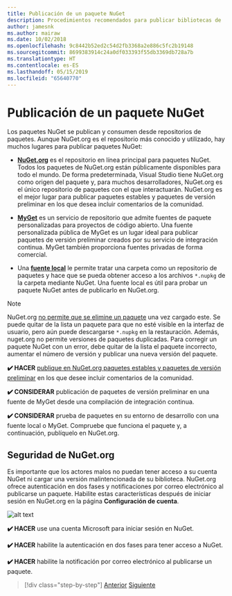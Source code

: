 ```yaml
---
title: Publicación de un paquete NuGet
description: Procedimientos recomendados para publicar bibliotecas de .NET en NuGet.
author: jamesnk
ms.author: mairaw
ms.date: 10/02/2018
ms.openlocfilehash: 9c8442b52ed2c54d2fb3368a2e886c5fc2b19148
ms.sourcegitcommit: 8699383914c24a0df033393f55db3369db728a7b
ms.translationtype: HT
ms.contentlocale: es-ES
ms.lasthandoff: 05/15/2019
ms.locfileid: "65640770"
---
```

# <a name="publishing-a-nuget-package"></a>Publicación de un paquete NuGet

Los paquetes NuGet se publican y consumen desde repositorios de paquetes. Aunque NuGet.org es el repositorio más conocido y utilizado, hay muchos lugares para publicar paquetes NuGet:

* **[NuGet.org](https://www.nuget.org/)** es el repositorio en línea principal para paquetes NuGet. Todos los paquetes de NuGet.org están públicamente disponibles para todo el mundo. De forma predeterminada, Visual Studio tiene NuGet.org como origen del paquete y, para muchos desarrolladores, NuGet.org es el único repositorio de paquetes con el que interactuarán. NuGet.org es el mejor lugar para publicar paquetes estables y paquetes de versión preliminar en los que desea incluir comentarios de la comunidad.

* **[MyGet](https://myget.org/)** es un servicio de repositorio que admite fuentes de paquete personalizadas para proyectos de código abierto. Una fuente personalizada pública de MyGet es un lugar ideal para publicar paquetes de versión preliminar creados por su servicio de integración continua. MyGet también proporciona fuentes privadas de forma comercial.

* Una **[fuente local](/nuget/hosting-packages/local-feeds)** le permite tratar una carpeta como un repositorio de paquetes y hace que se pueda obtener acceso a los archivos `*.nupkg` de la carpeta mediante NuGet. Una fuente local es útil para probar un paquete NuGet antes de publicarlo en NuGet.org.

> [!NOTE]
> NuGet.org [no permite que se elimine un paquete](/nuget/policies/deleting-packages) una vez cargado este. Se puede quitar de la lista un paquete para que no esté visible en la interfaz de usuario, pero aún puede descargarse `*.nupkg` en la restauración. Además, nuget.org no permite versiones de paquetes duplicadas. Para corregir un paquete NuGet con un error, debe quitar de la lista el paquete incorrecto, aumentar el número de versión y publicar una nueva versión del paquete.

**✔️ HACER** [publique en NuGet.org paquetes estables y paquetes de versión preliminar](/nuget/create-packages/publish-a-package) en los que desee incluir comentarios de la comunidad.

**✔️ CONSIDERAR** publicación de paquetes de versión preliminar en una fuente de MyGet desde una compilación de integración continua.

**✔️ CONSIDERAR** prueba de paquetes en su entorno de desarrollo con una fuente local o MyGet. Compruebe que funciona el paquete y, a continuación, publíquelo en NuGet.org.

## <a name="nugetorg-security"></a>Seguridad de NuGet.org

Es importante que los actores malos no puedan tener acceso a su cuenta NuGet ni cargar una versión malintencionada de su biblioteca. NuGet.org ofrece autenticación en dos fases y notificaciones por correo electrónico al publicarse un paquete. Habilite estas características después de iniciar sesión en NuGet.org en la página **Configuración de cuenta**.

![alt text](./media/publish-nuget-package/nuget-2fa.png "Seguridad de la cuenta NuGet")

**✔️ HACER** use una cuenta Microsoft para iniciar sesión en NuGet.

**✔️ HACER** habilite la autenticación en dos fases para tener acceso a NuGet.

**✔️ HACER** habilite la notificación por correo electrónico al publicarse un paquete.

>[!div class="step-by-step"]
>[Anterior](sourcelink.md)
>[Siguiente](versioning.md)
